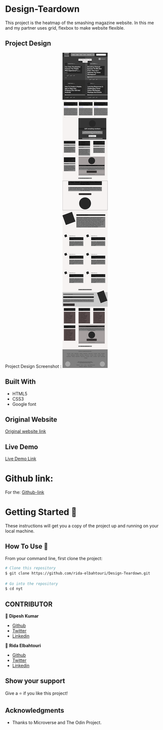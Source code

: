 # Design-Teardown

This project is the heatmap of the smashing magazine website. In this me and my partner uses grid, flexbox to make website flexible.

## Project Design

Project Design Screenshot : ![Project Design](assets/img/Screenshot_Smashing_magazine.png)

## Built With

- HTML5
- CSS3
- Google font

## Original Website

[Original website link](https://www.smashingmagazine.com/)

## Live Demo

[Live Demo Link](https://raw.githack.com/rida-elbahtouri/Design-Teardown/features-branch/index.html)


# Github link:

For the: [Github-link](https://github.com/rida-elbahtouri/Design-Teardown/tree/features-branch)

# Getting Started 🚀

These instructions will get you a copy of the project up and running on your local machine.

## How To Use 🔧

From your command line, first clone the project:

```bash
# Clone this repository
$ git clone https://github.com/rida-elbahtouri/Design-Teardown.git

# Go into the repository
$ cd nyt

```

## CONTRIBUTOR

👤 **Dipesh Kumar**

- [Github](@Dipeshtwis)
- [Twitter](@97deepeshkumar)
- [Linkedin](https://www.linkedin.com/in/dipesh-kumar-b6ab88134/)

👤 **Rida Elbahtouri**

- [Github](https://github.com/rida-elbahtouri)
- [Twitter](https://twitter.com/RElbahtouri)
- [Linkedin](https://www.linkedin.com/in/rida-elbahtouri-36a8a7185/)

## Show your support

Give a ⭐️ if you like this project!

## Acknowledgments

- Thanks to Microverse and The Odin Project.
